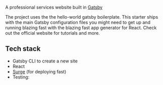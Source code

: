 A professional services website built in [Gatsby](https://www.gatsbyjs.org)

The project uses the the hello-world gatsby boilerplate. This starter ships with the main Gatsby configuration files you might need to get up and running blazing fast with the blazing fast app generator for React. Check out the official website for tutorials and more.

## Tech stack

- Gatsby CLI to create a new site
- React
- [Surge](https://surge.sh/) (for deploying fast)
- Testing: 

